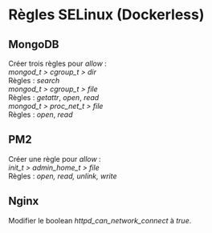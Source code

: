 # Règles SELinux (Dockerless)

## MongoDB

Créer trois règles pour _allow_ :  
_mongod_t > cgroup_t > dir_  
Règles : _search_  
_mongod_t > cgroup_t > file_  
Règles : _getattr_, _open_, _read_  
_mongod_t > proc_net_t > file_  
Règles : _open_, _read_  


## PM2

Créer une règle pour _allow_ :  
_init_t > admin_home_t > file_  
Règles : _open, read, unlink, write_

## Nginx

Modifier le boolean _httpd_can_network_connect_ à _true_.
